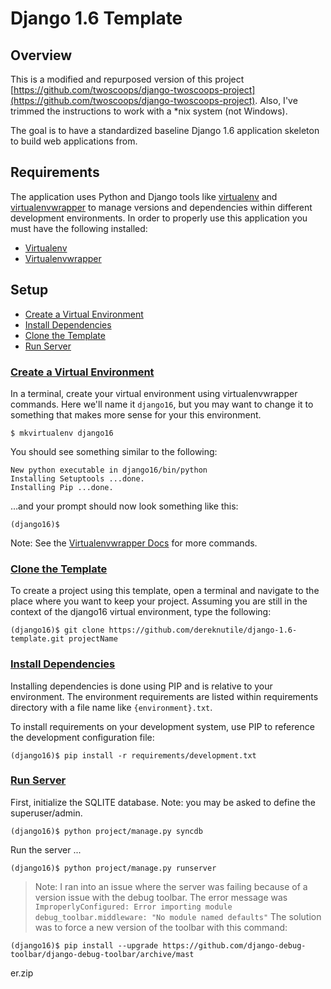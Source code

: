 # Django 1.6 Template

## Overview
This is a modified and repurposed version of this project [https://github.com/twoscoops/django-twoscoops-project](https://github.com/twoscoops/django-twoscoops-project).  Also, I've trimmed the instructions to work with a *nix system (not Windows).

The goal is to have a standardized baseline Django 1.6 application skeleton to build web applications from.

## Requirements
The application uses Python and Django tools like [virtualenv](http://www.virtualenv.org/ "Virtualenv") and [virtualenvwrapper](http://virtualenvwrapper.readthedocs.org/ "Virtualenvwrapper") to manage versions and dependencies within different development environments.  In order to properly use this application you must have the following installed:

* [Virtualenv](http://www.virtualenv.org/ "Virtualenv")
* [Virtualenvwrapper](http://virtualenvwrapper.readthedocs.org/ "Virtualenvwrapper")

## Setup

* [Create a Virtual Environment](#create-virtualenv)
* [Install Dependencies](#install-dependencies)
* [Clone the Template](#clone-template)
* [Run Server](#anchor-run-server)

### [Create a Virtual Environment](id:anchor-create-virtualenv)

In a terminal, create your virtual environment using virtualenvwrapper commands.  Here we'll name it ```django16```, but you may want to change it to something that makes more sense for your this environment.

    $ mkvirtualenv django16

You should see something similar to the following:

    New python executable in django16/bin/python
    Installing Setuptools ...done.
    Installing Pip ...done.

…and your prompt should now look something like this:

    (django16)$

Note: See the [Virtualenvwrapper Docs](http://virtualenvwrapper.readthedocs.org/en/latest/command_ref.html "Virtualenvwrapper Docs") for more commands.

### [Clone the Template](id:clone-template)

To create a project using this template, open a terminal and navigate to the place where you want to keep your project. Assuming you are still in the context of the django16 virtual environment, type the following:

    (django16)$ git clone https://github.com/dereknutile/django-1.6-template.git projectName

### [Install Dependencies](id:anchor-install-dependencies)

Installing dependencies is done using PIP and is relative to your environment.  The environment requirements are listed within requirements directory with a file name like ```{environment}.txt```.

To install requirements on your development system, use PIP to reference the development configuration file:

    (django16)$ pip install -r requirements/development.txt

### [Run Server](id:anchor-run-server)

First, initialize the SQLITE database.  Note: you may be asked to define the superuser/admin.

    (django16)$ python project/manage.py syncdb

Run the server ...

    (django16)$ python project/manage.py runserver    

> Note: I ran into an issue where the server was failing because of a version issue with the debug toolbar.  The error message was ``` ImproperlyConfigured: Error importing module debug_toolbar.middleware: "No module named defaults" ```  The solution was to force a new version of the toolbar with this command:

    (django16)$ pip install --upgrade https://github.com/django-debug-toolbar/django-debug-toolbar/archive/mast
er.zip
